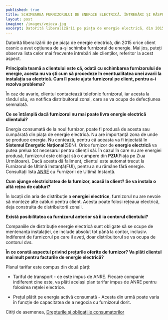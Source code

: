 ```yaml
---
published: true
title: SCHIMBAREA FURNIZORULUI DE ENERGIE ELECTRICĂ. ÎNTREBĂRI ȘI RĂSPUNSURI
layout: post
imagine: /images/veioza.jpg
excerpt: Datorită liberalizării pe piața de energie electrică, din 2015, orice client casnic a avut opțiunea de a-și schimba furnizorul de energie.
---
```



Datorită liberalizării de pe piața de energie electrică, din 2015 orice client casnic a avut opțiunea de a-și schimba furnizorul de energie. Mai jos, puteți observa lista celor mai frecvente întrebări ale clienților, referitor la acest aspect.

**Principala teamă a clientului este că, odată cu schimbarea furnizorului de energie, acesta nu va ști cum să procedeze în eventualitatea unei avarii la instalația sa electrică. Cum îl poate ajuta furnizorul pe client, pentru a-i rezolva problema?**

În caz de avarie, clientul contactează telefonic furnizorul, iar acesta la rândul său, va notifica distribuitorul zonal, care se va ocupa de defecțiunea semnalată.


**Ce se întâmplă dacă furnizorul nu mai poate livra energie electrică clientului?**

Energia consumată de la noul furnizor, poate fi produsă de acesta sau cumpărată din piața de energie electrică. Nu are importanță zona de unde se produce energia. Nu contează, pentru că aceasta va fi injectată în **Sistemul Energetic Național**(SEN). Orice furnizor de **energie electrică** va putea prelua tot necesarul pentru clienții săi.
În cazul în care nu are energiei produsă, furnizorul este obligat să o cumpere din **PZU**(Piața pe Ziua Următoare). Dacă acesta dă faliment, clientul este automat trecut la Furnizorul de Ultimă Instanță(FUI), pentru a nu rămâne fără energie. Consultați lista [ANRE](http://www.anre.ro/ro/info-consumatori/operatori-economici/energie-electrica1391006213/furnizare-catre-consumatori1391006442) cu Furnizorii de Ultimă Instanță.


**Cum ajunge electricitatea de la furnizor, acasă la client? Se va instala o altă rețea de cabluri?**

În locații din aria de distribuție a **energiei electrice**, furnizorul nu are nevoie să monteze alte cabluri pentru client. Acesta poate folosi rețeaua electrică, deja construita de distribuitorii zonali. 


**Există posibilitatea ca furnizorul anterior să îi ia contorul clientului?**

Companiile de distribuție energie electrică sunt obligate să se ocupe de mentenanța instalației, ce include absolut tot până la contor, inclusiv. Indiferent de furnizorul pe care il aveți, doar distribuitorul se va ocupa de contorul dvs.

**În ce constă aspectul privind prețurile oferite de furnizor? Va plăti clientul mai mult pentru facturile de energie electrică?**

Planul tarifar este compus din două părți:

- Tariful de transport - ce este impus de ANRE. Fiecare companie indiferent cine este, va plăti același plan tarifar impus de ANRE pentru folosirea rețelei electrice.

- Prețul plătit pe energia activă consumată - Acesta din urmă poate varia în funcție de capacitatea de a negocia cu furnizorul dorit.

Citiți de asemenea, [Drepturile și obligațiile consumatorilor](http://www.anre.ro/ro/info-consumatori/informatii-esentiale/drepturile-si-obligatiile-consumatorilor1385709230)


